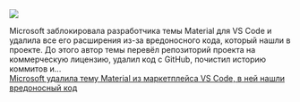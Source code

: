<!--2025-02-26 11:54:02-->
<div class="yb">
  <div class="rss smaller1 habr"><img src="https://habrastorage.org/getpro/habr/upload_files/bac/797/cbd/bac797cbd4934a60ddee700b89afcec7.jpg" /><p>Microsoft заблокировала разработчика темы Material для VS Code и удалила все его расширения из-за вредоносного кода, который нашли в проекте. До этого автор темы перевёл репозиторий проекта на коммерческую лицензию, удалил код с GitHub, почистил историю коммитов и... <br><a class="light" href="https://habr.com/ru/news/886028/?utm_source=habrahabr&utm_medium=rss&utm_campaign=886028">Microsoft удалила тему Material из маркетплейса VS Code, в ней нашли вредоносный код</a></div>
</div>
